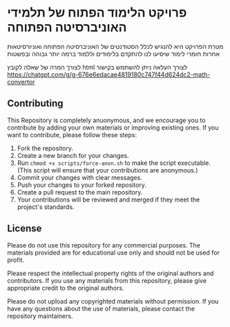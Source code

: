 # פרויקט הלימוד הפתוח של תלמידי האוניברסיטה הפתוחה

מטרת הפרויקט היא להנגיש לכלל הסטודנטים של האוניברסיטה הפתוחה ואוניורסיטאות אחרות חומרי לימוד שיסיעו לנו להתקדם בלימודים וללמוד ברמה יותר גבוהה ובפשטות

לצורך המרה של שאלה לקובץ html לצורך העלאה ניתן להשתמש בקישור
https://chatgpt.com/g/g-676e6edacae4819180c747f44d624dc2-math-convertor

## Contributing

This Repository is completely anuonymous, and we encourage you to contribute by adding your own materials or improving existing ones.
If you want to contribute, please follow these steps:

1. Fork the repository.
2. Create a new branch for your changes.
3. Run `chmod +x scripts/force-anon.sh` to make the script executable. (This script will ensure that your contributions are anonymous.)
4. Commit your changes with clear messages.
5. Push your changes to your forked repository.
6. Create a pull request to the main repository.
7. Your contributions will be reviewed and merged if they meet the project's standards.

## License

Please do not use this repository for any commercial purposes. The materials provided are for educational use only and should not be used for profit.

Please respect the intellectual property rights of the original authors and contributors. If you use any materials from this repository, please give appropriate credit to the original authors.

Please do not upload any copyrighted materials without permission. If you have any questions about the use of materials, please contact the repository maintainers.
